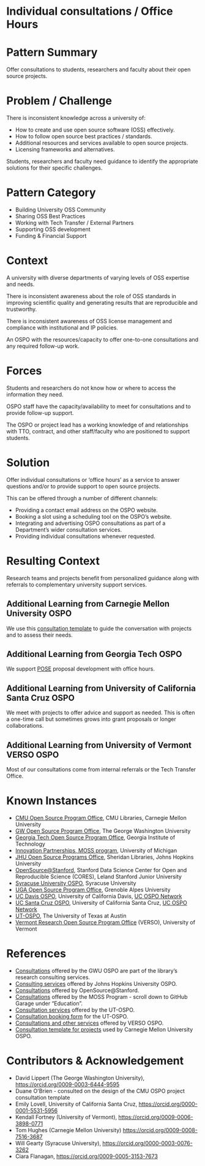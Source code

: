# Individual consultations / Office Hours

# Pattern Summary

Offer consultations to students, researchers and faculty about their open source projects.

# Problem / Challenge

There is inconsistent knowledge across a university of:

* How to create and use open source software (OSS) effectively.
* How to follow open source best practices / standards.
* Additional resources and services available to open source projects.
* Licensing frameworks and alternatives.

Students, researchers and faculty need guidance to identify the appropriate solutions for their specific challenges.

# Pattern Category

* Building University OSS Community
* Sharing OSS Best Practices
* Working with Tech Transfer / External Partners
* Supporting OSS development
* Funding & Financial Support

# Context

A university with diverse departments of varying levels of OSS expertise and needs.

There is inconsistent awareness about the role of OSS standards in improving scientific quality and generating results that are reproducible and trustworthy.

There is inconsistent awareness of OSS license management and compliance with institutional and IP policies.

An OSPO with the resources/capacity to offer one-to-one consultations and any required follow-up work.

# Forces

Students and researchers do not know how or where to access the information they need. 

OSPO staff have the capacity/availability to meet for consultations and to provide follow-up support.

The OSPO or project lead has a working knowledge of and relationships with TTO, contract, and other staff/faculty who are positioned to support students.

# Solution

Offer individual consultations or ‘office hours’ as a service to answer questions and/or to provide support to open source projects.

This can be offered through a number of different channels:

* Providing a contact email address on the OSPO website.
* Booking a slot using a scheduling tool on the OSPO’s website.
* Integrating and advertising OSPO consultations as part of a Department’s wider consultation services.
* Providing individual consultations whenever requested.

# Resulting Context

Research teams and projects benefit from personalized guidance along with referrals to complementary university support services.

## Additional Learning from Carnegie Mellon University OSPO
We use this [consultation template](https://docs.google.com/presentation/d/1ybyObRt8XOlrjK-CgCXBPImryWV-b4M9_OIfyAbUwo8/edit#slide=id.g2c709938643_0_8) to guide the conversation with projects and to assess their needs.

## Additional Learning from Georgia Tech OSPO
We support [POSE](https://www.nsf.gov/funding/opportunities/pose-pathways-enable-open-source-ecosystems) proposal development with office hours.

## Additional Learning from University of California Santa Cruz OSPO
We meet with projects to offer advice and support as needed. This is often a one-time call but sometimes grows into grant proposals or longer collaborations.

## Additional Learning from University of Vermont VERSO OSPO
Most of our consultations come from internal referrals or the Tech Transfer Office.

# Known Instances

* [CMU Open Source Program Office](https://www.library.cmu.edu/services/ospo), CMU Libraries, Carnegie Mellon University
* [GW Open Source Program Office](https://ospo.gwu.edu/), The George Washington University
* [Georgia Tech Open Source Program Office](https://ospo.cc.gatech.edu/), Georgia Institute of Technology
* [Innovation Partnerships, MOSS program](https://innovationpartnerships.umich.edu/moss/), University of Michigan
* [JHU Open Source Programs Office](https://ospo.library.jhu.edu/), Sheridan Libraries, Johns Hopkins University
* [OpenSource@Stanford](https://opensource.stanford.edu/), Stanford Data Science Center for Open and Reproducible Science (CORES), Leland Stanford Junior University
* [Syracuse University OSPO](https://opensource.syracuse.edu/), Syracuse University
* [UGA Open Source Program Office](https://scienceouverte.univ-grenoble-alpes.fr/codes-et-logiciels/), Grenoble Alpes University
* [UC Davis OSPO](https://ucospo.net/davis/), University of California Davis, [UC OSPO Network](https://ucospo.net/about/)  
* [UC Santa Cruz OSPO](https://ucsc-ospo.github.io/), University of California Santa Cruz, [UC OSPO Network](https://ucospo.net/about/)  
* [UT-OSPO](https://opensource.utexas.edu/), The University of Texas at Austin
* [Vermont Research Open Source Program Office](https://verso.w3.uvm.edu/) (VERSO), University of Vermont

# References

* [Consultations](https://library.gwu.edu/consultation-services) offered by the GWU OSPO are part of the library’s research consulting services.
* [Consulting services](https://ospo.library.jhu.edu/services/consulting/) offered by Johns Hopkins University OSPO.
* [Consultations](https://opensource.stanford.edu/) offered by OpenSource@Stanford.
* [Consultations](https://innovationpartnerships.umich.edu/moss/) offered by the MOSS Program - scroll down to GitHub Garage under “Education”.
* [Consultation services](https://opensource.utexas.edu/connect) offered by the UT-OSPO.
* [Consultation booking form](https://outlook.office365.com/book/UTOSPOOpenSourceSoftwareConsultation@utexas.onmicrosoft.com/) for the UT-OSPO.
* [Consultations and other services](https://verso.w3.uvm.edu/services/) offered by VERSO OSPO.
* [Consultation template for projects](https://www.google.com/url?q=https://docs.google.com/presentation/d/1ybyObRt8XOlrjK-CgCXBPImryWV-b4M9_OIfyAbUwo8/edit?usp%3Dsharing&sa=D&source=docs&ust=1746004597188190&usg=AOvVaw1juIFcUqNZPBiGZcWgF3eL) used by Carnegie Mellon University OSPO.

# Contributors & Acknowledgement

* David Lippert (The George Washington University), https://orcid.org/0009-0003-6444-9595
* Duane O'Brien - consulted on the design of the CMU OSPO project consultation template
* Emily Lovell, University of California Santa Cruz, https://orcid.org/0000-0001-5531-5956
* Kendall Fortney (University of Vermont), https://orcid.org/0009-0006-3898-0771
* Tom Hughes (Carnegie Mellon University) https://orcid.org/0009-0008-7516-3687
* Will Gearty (Syracuse University), https://orcid.org/0000-0003-0076-3262
* Ciara Flanagan, https://orcid.org/0009-0005-3153-7673

